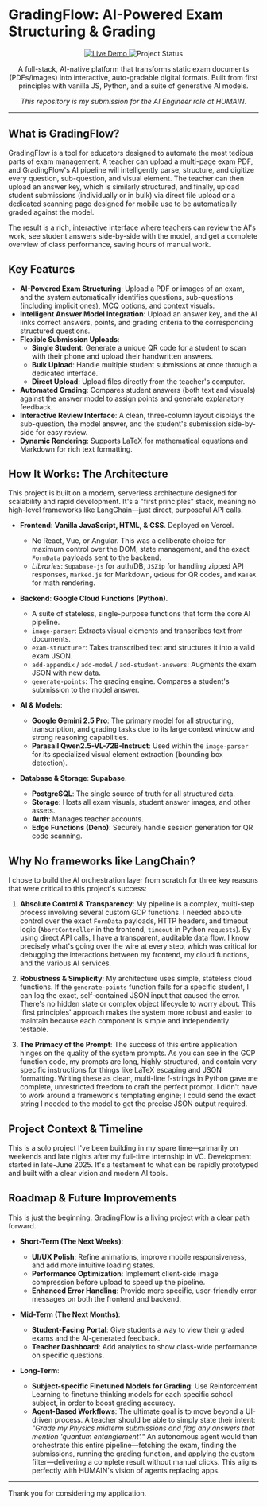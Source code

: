 ﻿# GradingFlow: AI-Powered Exam Structuring & Grading

<p align="center">
  <a href="https://gradingflow.vercel.app/" target="_blank">
    <img src="https://img.shields.io/badge/Live%20Demo-GradingFlow-blue?style=for-the-badge&logo=vercel" alt="Live Demo">
  </a>
  <img src="https://img.shields.io/badge/Status-Active%20Development-green?style=for-the-badge" alt="Project Status">
</p>

<p align="center">
  A full-stack, AI-native platform that transforms static exam documents (PDFs/images) into interactive, auto-gradable digital formats. Built from first principles with vanilla JS, Python, and a suite of generative AI models.
</p>

<p align="center">
  <em>This repository is my submission for the AI Engineer role at HUMAIN.</em>
</p>

---

## What is GradingFlow?

GradingFlow is a tool for educators designed to automate the most tedious parts of exam management. A teacher can upload a multi-page exam PDF, and GradingFlow's AI pipeline will intelligently parse, structure, and digitize every question, sub-question, and visual element. The teacher can then upload an answer key, which is similarly structured, and finally, upload student submissions (individually or in bulk) via direct file upload or a dedicated scanning page designed for mobile use to be automatically graded against the model.

The result is a rich, interactive interface where teachers can review the AI's work, see student answers side-by-side with the model, and get a complete overview of class performance, saving hours of manual work.


## Key Features

*   **AI-Powered Exam Structuring**: Upload a PDF or images of an exam, and the system automatically identifies questions, sub-questions (including implicit ones), MCQ options, and context visuals.
*   **Intelligent Answer Model Integration**: Upload an answer key, and the AI links correct answers, points, and grading criteria to the corresponding structured questions.
*   **Flexible Submission Uploads**:
    *   **Single Student**: Generate a unique QR code for a student to scan with their phone and upload their handwritten answers.
    *   **Bulk Upload**: Handle multiple student submissions at once through a dedicated interface.
    *   **Direct Upload**: Upload files directly from the teacher's computer.
*   **Automated Grading**: Compares student answers (both text and visuals) against the answer model to assign points and generate explanatory feedback.
*   **Interactive Review Interface**: A clean, three-column layout displays the sub-question, the model answer, and the student's submission side-by-side for easy review.
*   **Dynamic Rendering**: Supports LaTeX for mathematical equations and Markdown for rich text formatting.

## How It Works: The Architecture

This project is built on a modern, serverless architecture designed for scalability and rapid development. It's a "first principles" stack, meaning no high-level frameworks like LangChain—just direct, purposeful API calls.



*   **Frontend**: **Vanilla JavaScript, HTML, & CSS**. Deployed on Vercel.
    *   No React, Vue, or Angular. This was a deliberate choice for maximum control over the DOM, state management, and the exact `FormData` payloads sent to the backend.
    *   *Libraries*: `Supabase-js` for auth/DB, `JSZip` for handling zipped API responses, `Marked.js` for Markdown, `QRious` for QR codes, and `KaTeX` for math rendering.

*   **Backend**: **Google Cloud Functions (Python)**.
    *   A suite of stateless, single-purpose functions that form the core AI pipeline.
    *   `image-parser`: Extracts visual elements and transcribes text from documents.
    *   `exam-structurer`: Takes transcribed text and structures it into a valid exam JSON.
    *   `add-appendix` / `add-model` / `add-student-answers`: Augments the exam JSON with new data.
    *   `generate-points`: The grading engine. Compares a student's submission to the model answer.

*   **AI & Models**:
    *   **Google Gemini 2.5 Pro**: The primary model for all structuring, transcription, and grading tasks due to its large context window and strong reasoning capabilities.
    *   **Parasail Qwen2.5-VL-72B-Instruct**: Used within the `image-parser` for its specialized visual element extraction (bounding box detection).

*   **Database & Storage**: **Supabase**.
    *   **PostgreSQL**: The single source of truth for all structured data.
    *   **Storage**: Hosts all exam visuals, student answer images, and other assets.
    *   **Auth**: Manages teacher accounts.
    *   **Edge Functions (Deno)**: Securely handle session generation for QR code scanning.

## Why No frameworks like LangChain?

I chose to build the AI orchestration layer from scratch for three key reasons that were critical to this project's success:

1.  **Absolute Control & Transparency**: My pipeline is a complex, multi-step process involving several custom GCP functions. I needed absolute control over the exact `FormData` payloads, HTTP headers, and timeout logic (`AbortController` in the frontend, `timeout` in Python `requests`). By using direct API calls, I have a transparent, auditable data flow. I know precisely what's going over the wire at every step, which was critical for debugging the interactions between my frontend, my cloud functions, and the various AI services.

2.  **Robustness & Simplicity**: My architecture uses simple, stateless cloud functions. If the `generate-points` function fails for a specific student, I can log the exact, self-contained JSON input that caused the error. There's no hidden state or complex object lifecycle to worry about. This 'first principles' approach makes the system more robust and easier to maintain because each component is simple and independently testable.

3.  **The Primacy of the Prompt**: The success of this entire application hinges on the quality of the system prompts. As you can see in the GCP function code, my prompts are long, highly-structured, and contain very specific instructions for things like LaTeX escaping and JSON formatting. Writing these as clean, multi-line f-strings in Python gave me complete, unrestricted freedom to craft the perfect prompt. I didn't have to work around a framework's templating engine; I could send the exact string I needed to the model to get the precise JSON output required.

## Project Context & Timeline

This is a solo project I've been building in my spare time—primarily on weekends and late nights after my full-time internship in VC. Development started in late-June 2025. It's a testament to what can be rapidly prototyped and built with a clear vision and modern AI tools.

## Roadmap & Future Improvements

This is just the beginning. GradingFlow is a living project with a clear path forward.

*   **Short-Term (The Next Weeks)**:
    *   **UI/UX Polish**: Refine animations, improve mobile responsiveness, and add more intuitive loading states.
    *   **Performance Optimization**: Implement client-side image compression before upload to speed up the pipeline.
    *   **Enhanced Error Handling**: Provide more specific, user-friendly error messages on both the frontend and backend.

*   **Mid-Term (The Next Months)**:
    *   **Student-Facing Portal**: Give students a way to view their graded exams and the AI-generated feedback.
    *   **Teacher Dashboard**: Add analytics to show class-wide performance on specific questions.

*   **Long-Term**:
    *   **Subject-specific Finetuned Models for Grading**: Use Reinforcement Learning to finetune thinking models for each specific school subject, in order to boost grading accuracy.
    *   **Agent-Based Workflows**: The ultimate goal is to move beyond a UI-driven process. A teacher should be able to simply state their intent: *"Grade my Physics midterm submissions and flag any answers that mention 'quantum entanglement'."* An autonomous agent would then orchestrate this entire pipeline—fetching the exam, finding the submissions, running the grading function, and applying the custom filter—delivering a complete result without manual clicks. This aligns perfectly with HUMAIN's vision of agents replacing apps.

---

Thank you for considering my application.
